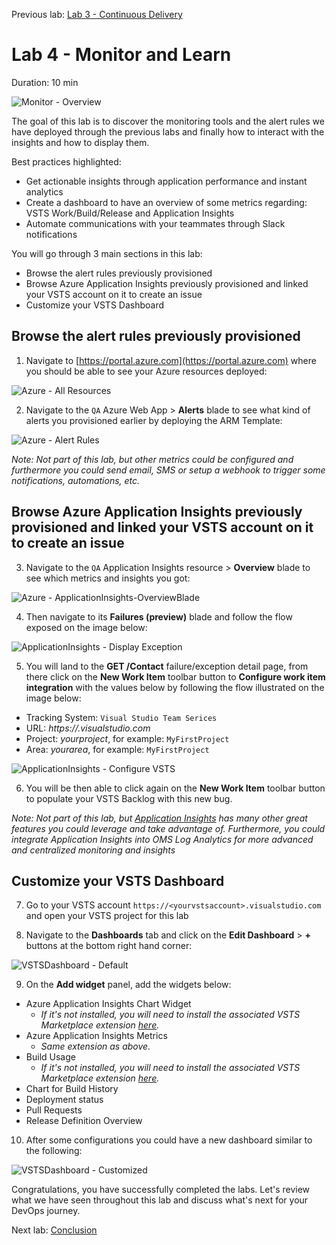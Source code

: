 Previous lab: [Lab 3 - Continuous Delivery](../Lab%203%20-%20Continuous%20Delivery/README.md)

# Lab 4 - Monitor and Learn

Duration: 10 min

![Monitor - Overview](./imgs/Monitor-Overview.PNG)

The goal of this lab is to discover the monitoring tools and the alert rules we have deployed through the previous labs and finally how to interact with the insights and how to display them. 

Best practices highlighted:

- Get actionable insights through application performance and instant analytics
- Create a dashboard to have an overview of some metrics regarding: VSTS Work/Build/Release and Application Insights
- Automate communications with your teammates through Slack notifications

You will go through 3 main sections in this lab:

- Browse the alert rules previously provisioned
- Browse Azure Application Insights previously provisioned and linked your VSTS account on it to create an issue
- Customize your VSTS Dashboard

## Browse the alert rules previously provisioned

1. Navigate to [https://portal.azure.com](https://portal.azure.com) where you should be able to see your Azure resources deployed:

![Azure - All Resources](./imgs/Azure-AllResources.PNG)

2. Navigate to the `QA` Azure Web App > **Alerts** blade to see what kind of alerts you provisioned earlier by deploying the ARM Template:

![Azure - Alert Rules](./imgs/Azure-AlertRules.PNG)

*Note: Not part of this lab, but other metrics could be configured and furthermore you could send email, SMS or setup a webhook to trigger some notifications, automations, etc.*

## Browse Azure Application Insights previously provisioned and linked your VSTS account on it to create an issue

3. Navigate to the `QA` Application Insights resource > **Overview** blade to see which metrics and insights you got:

![Azure - ApplicationInsights-OverviewBlade](./imgs/ApplicationInsights-OverviewBlade.PNG)

4. Then navigate to its **Failures (preview)** blade and follow the flow exposed on the image below:

![ApplicationInsights - Display Exception](./imgs/ApplicationInsights-DisplayException.PNG)

5. You will land to the **GET /Contact** failure/exception detail page, from there click on the **New Work Item** toolbar button to **Configure work item integration** with the values below by following the flow illustrated on the image below:
- Tracking System: `Visual Studio Team Serices`
- URL: *https://<youraccount>.visualstudio.com*
- Project: *yourproject*, for example: `MyFirstProject`
- Area: *yourarea*, for example: `MyFirstProject`

![ApplicationInsights - Configure VSTS](./imgs/ApplicationInsights-ConfigureVSTS.PNG)

6. You will be then able to click again on the **New Work Item** toolbar button to populate your VSTS Backlog with this new bug.

*Note: Not part of this lab, but [Application Insights](https://azure.microsoft.com/en-us/services/application-insights/) has many other great features you could leverage and take advantage of. Furthermore, you could integrate Application Insights into OMS Log Analytics for more advanced and centralized monitoring and insights*

## Customize your VSTS Dashboard

7. Go to your VSTS account `https://<yourvstsaccount>.visualstudio.com` and open your VSTS project for this lab

8. Navigate to the **Dashboards** tab and click on the **Edit Dashboard** > **+** buttons at the bottom right hand corner:

![VSTSDashboard - Default](./imgs/VSTSDashboard-Default.PNG)

9. On the **Add widget** panel, add the widgets below:
- Azure Application Insights Chart Widget
  - *If it's not installed, you will need to install the associated VSTS Marketplace extension [here](https://marketplace.visualstudio.com/items?itemName=ms-appinsights.ApplicationInsightsWidgets).*
- Azure Application Insights Metrics
  - *Same extension as above.*
- Build Usage
  - *If it's not installed, you will need to install the associated VSTS Marketplace extension [here](https://marketplace.visualstudio.com/items?itemName=ms-devlabs.BuildandTestUsage).*
- Chart for Build History
- Deployment status
- Pull Requests
- Release Definition Overview

10. After some configurations you could have a new dashboard similar to the following:

![VSTSDashboard - Customized](./imgs/VSTSDashboard-Customized.PNG)

Congratulations, you have successfully completed the labs. Let's review what we have seen throughout this lab and discuss what's next for your DevOps journey.

Next lab: [Conclusion](../Conclusion/README.md)